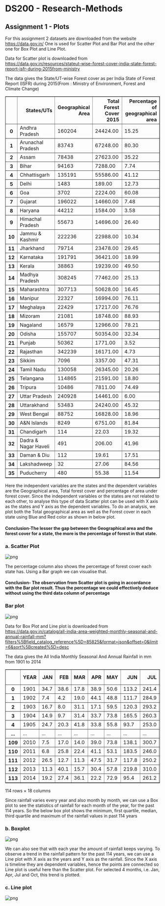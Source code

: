 # DS200 - Research-Methods

## Assignment 1 - Plots



For this assignment 2 datasets are downloaded from the website https://data.gov.in/ 
One is used for Scatter Plot and Bar Plot and the other one for Box Plot and Line Plot.


Data for Scatter plot is downloaded from https://data.gov.in/resources/stateut-wise-forest-cover-india-state-forest-report-isfr-during-2015from-ministry

The data gives the State/UT-wise Forest cover as per India State of Forest Report (ISFR) during 2015(From : Ministry of Environment, Forest and Climate Change)


<div>

<table border="1" class="dataframe">
  <thead>
    <tr style="text-align: right;">
      <th></th>
      <th>States/UTs</th>
      <th>Geographical Area</th>
      <th>Total Forest Cover 2015</th>
      <th>Percentage of geographical area</th>
    </tr>
  </thead>
  <tbody>
    <tr>
      <th>0</th>
      <td>Andhra Pradesh</td>
      <td>160204</td>
      <td>24424.00</td>
      <td>15.25</td>
    </tr>
    <tr>
      <th>1</th>
      <td>Arunachal Pradesh</td>
      <td>83743</td>
      <td>67248.00</td>
      <td>80.30</td>
    </tr>
    <tr>
      <th>2</th>
      <td>Assam</td>
      <td>78438</td>
      <td>27623.00</td>
      <td>35.22</td>
    </tr>
    <tr>
      <th>3</th>
      <td>Bihar</td>
      <td>94163</td>
      <td>7288.00</td>
      <td>7.74</td>
    </tr>
    <tr>
      <th>4</th>
      <td>Chhattisgarh</td>
      <td>135191</td>
      <td>55586.00</td>
      <td>41.12</td>
    </tr>
    <tr>
      <th>5</th>
      <td>Delhi</td>
      <td>1483</td>
      <td>189.00</td>
      <td>12.73</td>
    </tr>
    <tr>
      <th>6</th>
      <td>Goa</td>
      <td>3702</td>
      <td>2224.00</td>
      <td>60.08</td>
    </tr>
    <tr>
      <th>7</th>
      <td>Gujarat</td>
      <td>196022</td>
      <td>14660.00</td>
      <td>7.48</td>
    </tr>
    <tr>
      <th>8</th>
      <td>Haryana</td>
      <td>44212</td>
      <td>1584.00</td>
      <td>3.58</td>
    </tr>
    <tr>
      <th>9</th>
      <td>Himachal Pradesh</td>
      <td>55673</td>
      <td>14696.00</td>
      <td>26.40</td>
    </tr>
    <tr>
      <th>10</th>
      <td>Jammu &amp; Kashmir</td>
      <td>222236</td>
      <td>22988.00</td>
      <td>10.34</td>
    </tr>
    <tr>
      <th>11</th>
      <td>Jharkhand</td>
      <td>79714</td>
      <td>23478.00</td>
      <td>29.45</td>
    </tr>
    <tr>
      <th>12</th>
      <td>Karnataka</td>
      <td>191791</td>
      <td>36421.00</td>
      <td>18.99</td>
    </tr>
    <tr>
      <th>13</th>
      <td>Kerala</td>
      <td>38863</td>
      <td>19239.00</td>
      <td>49.50</td>
    </tr>
    <tr>
      <th>14</th>
      <td>Madhya Pradesh</td>
      <td>308245</td>
      <td>77462.00</td>
      <td>25.13</td>
    </tr>
    <tr>
      <th>15</th>
      <td>Maharashtra</td>
      <td>307713</td>
      <td>50628.00</td>
      <td>16.45</td>
    </tr>
    <tr>
      <th>16</th>
      <td>Manipur</td>
      <td>22327</td>
      <td>16994.00</td>
      <td>76.11</td>
    </tr>
    <tr>
      <th>17</th>
      <td>Meghalaya</td>
      <td>22429</td>
      <td>17217.00</td>
      <td>76.76</td>
    </tr>
    <tr>
      <th>18</th>
      <td>Mizoram</td>
      <td>21081</td>
      <td>18748.00</td>
      <td>88.93</td>
    </tr>
    <tr>
      <th>19</th>
      <td>Nagaland</td>
      <td>16579</td>
      <td>12966.00</td>
      <td>78.21</td>
    </tr>
    <tr>
      <th>20</th>
      <td>Odisha</td>
      <td>155707</td>
      <td>50354.00</td>
      <td>32.34</td>
    </tr>
    <tr>
      <th>21</th>
      <td>Punjab</td>
      <td>50362</td>
      <td>1771.00</td>
      <td>3.52</td>
    </tr>
    <tr>
      <th>22</th>
      <td>Rajasthan</td>
      <td>342239</td>
      <td>16171.00</td>
      <td>4.73</td>
    </tr>
    <tr>
      <th>23</th>
      <td>Sikkim</td>
      <td>7096</td>
      <td>3357.00</td>
      <td>47.31</td>
    </tr>
    <tr>
      <th>24</th>
      <td>Tamil Nadu</td>
      <td>130058</td>
      <td>26345.00</td>
      <td>20.26</td>
    </tr>
    <tr>
      <th>25</th>
      <td>Telangana</td>
      <td>114865</td>
      <td>21591.00</td>
      <td>18.80</td>
    </tr>
    <tr>
      <th>26</th>
      <td>Tripura</td>
      <td>10486</td>
      <td>7811.00</td>
      <td>74.49</td>
    </tr>
    <tr>
      <th>27</th>
      <td>Uttar Pradesh</td>
      <td>240928</td>
      <td>14461.00</td>
      <td>6.00</td>
    </tr>
    <tr>
      <th>28</th>
      <td>Uttarakhand</td>
      <td>53483</td>
      <td>24240.00</td>
      <td>45.32</td>
    </tr>
    <tr>
      <th>29</th>
      <td>West Bengal</td>
      <td>88752</td>
      <td>16828.00</td>
      <td>18.96</td>
    </tr>
    <tr>
      <th>30</th>
      <td>A&amp;N Islands</td>
      <td>8249</td>
      <td>6751.00</td>
      <td>81.84</td>
    </tr>
    <tr>
      <th>31</th>
      <td>Chandigarh</td>
      <td>114</td>
      <td>22.03</td>
      <td>19.32</td>
    </tr>
    <tr>
      <th>32</th>
      <td>Dadra &amp; Nagar Haveli</td>
      <td>491</td>
      <td>206.00</td>
      <td>41.96</td>
    </tr>
    <tr>
      <th>33</th>
      <td>Daman &amp; Diu</td>
      <td>112</td>
      <td>19.61</td>
      <td>17.51</td>
    </tr>
    <tr>
      <th>34</th>
      <td>Lakshadweep</td>
      <td>32</td>
      <td>27.06</td>
      <td>84.56</td>
    </tr>
    <tr>
      <th>35</th>
      <td>Puducherry</td>
      <td>480</td>
      <td>55.38</td>
      <td>11.54</td>
    </tr>
  </tbody>
</table>
</div>

Here the independent variables are the states and the dependent variables are the Geographical area, Total forest cover and percentage of area under forest cover.
Since the independent variables or the states are not related to each other, to analyse this type of data Scatter plot can be used with X axis as the states and Y axis as the dependent variables.
To do an analysis, we plot both the Total geographical area as well as the Forest cover in each state using Blue and Red color as shown in below plot.

#### Conclusion-The lesser the gap between the Geographical area and the forest cover for a state, the more is the percentage of forest in that state.

### a. Scatter Plot

![png](a_Scatter_plot.png)


The percentage column also shows the percentage of forest cover each state has. Using a Bar graph we can visualise that.
#### Conclusion- The observation from Scatter plot is going in accordance with the Bar plot result. Thus the percentage we could effectively deduce without using the third data column of percentage

### Bar plot

![png](a_Bar_plot.png)


Data for Box Plot and Line plot is downloaded from https://data.gov.in/catalog/all-india-area-weighted-monthly-seasonal-and-annual-rainfall-mm?filters%5Bfield_catalog_reference%5D=85825&format=json&offset=0&limit=6&sort%5Bcreated%5D=desc

The data gives the All India Monthly Seasonal And Annual Rainfall in mm from 1901 to 2014


<div>

<table border="1" class="dataframe">
  <thead>
    <tr style="text-align: right;">
      <th></th>
      <th>YEAR</th>
      <th>JAN</th>
      <th>FEB</th>
      <th>MAR</th>
      <th>APR</th>
      <th>MAY</th>
      <th>JUN</th>
      <th>JUL</th>
      <th>AUG</th>
      <th>SEP</th>
      <th>OCT</th>
      <th>NOV</th>
      <th>DEC</th>
      <th>ANN</th>
      <th>Jan-Feb</th>
      <th>Mar-May</th>
      <th>Jun-Sep</th>
      <th>Oct-Dec</th>
    </tr>
  </thead>
  <tbody>
    <tr>
      <th>0</th>
      <td>1901</td>
      <td>34.7</td>
      <td>38.6</td>
      <td>17.8</td>
      <td>38.9</td>
      <td>50.6</td>
      <td>113.2</td>
      <td>241.4</td>
      <td>271.6</td>
      <td>124.7</td>
      <td>52.4</td>
      <td>38.7</td>
      <td>8.2</td>
      <td>1030.8</td>
      <td>73.2</td>
      <td>107.3</td>
      <td>751.0</td>
      <td>99.3</td>
    </tr>
    <tr>
      <th>1</th>
      <td>1902</td>
      <td>7.4</td>
      <td>4.2</td>
      <td>19.0</td>
      <td>44.1</td>
      <td>48.8</td>
      <td>111.7</td>
      <td>284.9</td>
      <td>201.0</td>
      <td>200.2</td>
      <td>62.5</td>
      <td>29.4</td>
      <td>25.2</td>
      <td>1038.4</td>
      <td>11.6</td>
      <td>111.9</td>
      <td>797.8</td>
      <td>117.2</td>
    </tr>
    <tr>
      <th>2</th>
      <td>1903</td>
      <td>16.7</td>
      <td>8.0</td>
      <td>31.1</td>
      <td>17.1</td>
      <td>59.5</td>
      <td>120.3</td>
      <td>293.2</td>
      <td>274.0</td>
      <td>198.1</td>
      <td>119.5</td>
      <td>40.3</td>
      <td>18.0</td>
      <td>1195.9</td>
      <td>24.7</td>
      <td>107.7</td>
      <td>885.6</td>
      <td>177.8</td>
    </tr>
    <tr>
      <th>3</th>
      <td>1904</td>
      <td>14.9</td>
      <td>9.7</td>
      <td>31.4</td>
      <td>33.7</td>
      <td>73.8</td>
      <td>165.5</td>
      <td>260.3</td>
      <td>207.7</td>
      <td>130.8</td>
      <td>69.8</td>
      <td>11.2</td>
      <td>16.4</td>
      <td>1025.1</td>
      <td>24.5</td>
      <td>138.8</td>
      <td>764.3</td>
      <td>97.4</td>
    </tr>
    <tr>
      <th>4</th>
      <td>1905</td>
      <td>24.7</td>
      <td>20.3</td>
      <td>41.8</td>
      <td>33.8</td>
      <td>55.8</td>
      <td>93.7</td>
      <td>253.0</td>
      <td>201.7</td>
      <td>178.1</td>
      <td>54.9</td>
      <td>9.6</td>
      <td>10.1</td>
      <td>977.5</td>
      <td>45.0</td>
      <td>131.4</td>
      <td>726.4</td>
      <td>74.7</td>
    </tr>
    <tr>
      <th>...</th>
      <td>...</td>
      <td>...</td>
      <td>...</td>
      <td>...</td>
      <td>...</td>
      <td>...</td>
      <td>...</td>
      <td>...</td>
      <td>...</td>
      <td>...</td>
      <td>...</td>
      <td>...</td>
      <td>...</td>
      <td>...</td>
      <td>...</td>
      <td>...</td>
      <td>...</td>
      <td>...</td>
    </tr>
    <tr>
      <th>109</th>
      <td>2010</td>
      <td>7.5</td>
      <td>17.0</td>
      <td>14.0</td>
      <td>39.0</td>
      <td>73.8</td>
      <td>138.1</td>
      <td>300.7</td>
      <td>274.7</td>
      <td>197.7</td>
      <td>69.0</td>
      <td>61.4</td>
      <td>22.7</td>
      <td>1215.5</td>
      <td>24.5</td>
      <td>126.8</td>
      <td>911.1</td>
      <td>153.2</td>
    </tr>
    <tr>
      <th>110</th>
      <td>2011</td>
      <td>6.8</td>
      <td>25.8</td>
      <td>22.4</td>
      <td>41.1</td>
      <td>53.1</td>
      <td>183.5</td>
      <td>246.0</td>
      <td>284.9</td>
      <td>186.9</td>
      <td>38.1</td>
      <td>20.1</td>
      <td>7.6</td>
      <td>1116.3</td>
      <td>32.6</td>
      <td>116.6</td>
      <td>901.3</td>
      <td>65.8</td>
    </tr>
    <tr>
      <th>111</th>
      <td>2012</td>
      <td>26.5</td>
      <td>12.7</td>
      <td>11.3</td>
      <td>47.5</td>
      <td>31.7</td>
      <td>117.8</td>
      <td>250.2</td>
      <td>262.4</td>
      <td>193.5</td>
      <td>58.7</td>
      <td>30.7</td>
      <td>11.7</td>
      <td>1054.7</td>
      <td>39.2</td>
      <td>90.5</td>
      <td>823.9</td>
      <td>101.1</td>
    </tr>
    <tr>
      <th>112</th>
      <td>2013</td>
      <td>11.3</td>
      <td>40.1</td>
      <td>15.7</td>
      <td>30.4</td>
      <td>57.8</td>
      <td>219.8</td>
      <td>310.0</td>
      <td>254.7</td>
      <td>152.7</td>
      <td>129.4</td>
      <td>14.0</td>
      <td>6.7</td>
      <td>1092.5</td>
      <td>51.4</td>
      <td>103.8</td>
      <td>937.2</td>
      <td>150.1</td>
    </tr>
    <tr>
      <th>113</th>
      <td>2014</td>
      <td>19.2</td>
      <td>27.4</td>
      <td>36.1</td>
      <td>22.2</td>
      <td>72.9</td>
      <td>95.4</td>
      <td>261.2</td>
      <td>237.5</td>
      <td>188.0</td>
      <td>60.2</td>
      <td>14.4</td>
      <td>10.7</td>
      <td>1045.2</td>
      <td>46.6</td>
      <td>131.2</td>
      <td>782.1</td>
      <td>85.3</td>
    </tr>
  </tbody>
</table>
<p>114 rows × 18 columns</p>
</div>


Since rainfall varies every year and also month by month, we can use a Box plot to see the statistics of rainfall for each month of the year, for the past 114 years.
So the below box plot shows the minimum, first quartile, median, third quartile and maximum of the rainfall values in past 114 years 

### b. Boxplot

![png](b_Box_plot.png)

We can also see that with each year the amount of rainfall keeps varying. To observe a trend in the rainfall pattern for the past 114 years, we can use a Line plot with X axis as the years and Y axis as the rainfall. Since the X axis is timeline they are dependent variables, hence the points are connected so Line plot is useful here than the Scatter plot. For selected 4 months, i.e. Jan, Apr, Jul and Oct, this trend is plotted.

### c. Line plot

![png](c_Line_plot.png)
